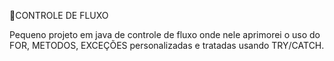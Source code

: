 📌CONTROLE DE FLUXO

Pequeno projeto em java de controle de fluxo onde nele aprimorei o uso do FOR, METODOS, EXCEÇÕES personalizadas e tratadas usando TRY/CATCH.
